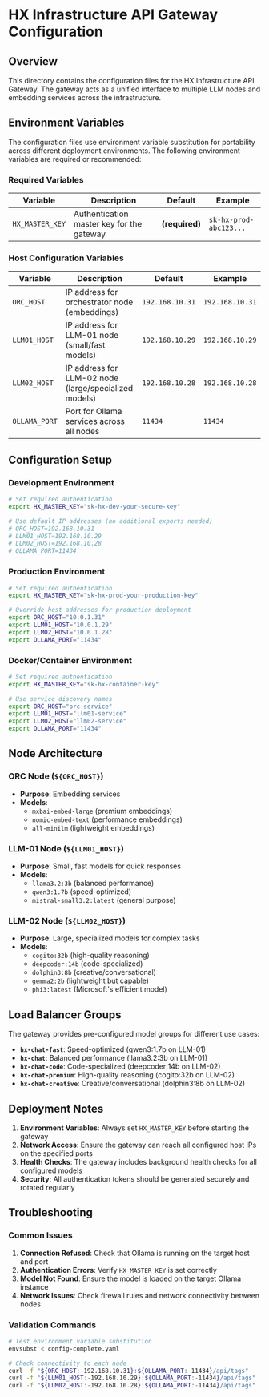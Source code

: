 # HX Infrastructure API Gateway Configuration

## Overview

This directory contains the configuration files for the HX Infrastructure API Gateway. The gateway acts as a unified interface to multiple LLM nodes and embedding services across the infrastructure.

## Environment Variables

The configuration files use environment variable substitution for portability across different deployment environments. The following environment variables are required or recommended:

### Required Variables

| Variable | Description | Default | Example |
|----------|-------------|---------|---------|
| `HX_MASTER_KEY` | Authentication master key for the gateway | **(required)** | `sk-hx-prod-abc123...` |

### Host Configuration Variables

| Variable | Description | Default | Example |
|----------|-------------|---------|---------|
| `ORC_HOST` | IP address for orchestrator node (embeddings) | `192.168.10.31` | `192.168.10.31` |
| `LLM01_HOST` | IP address for LLM-01 node (small/fast models) | `192.168.10.29` | `192.168.10.29` |
| `LLM02_HOST` | IP address for LLM-02 node (large/specialized models) | `192.168.10.28` | `192.168.10.28` |
| `OLLAMA_PORT` | Port for Ollama services across all nodes | `11434` | `11434` |

## Configuration Setup

### Development Environment

```bash
# Set required authentication
export HX_MASTER_KEY="sk-hx-dev-your-secure-key"

# Use default IP addresses (no additional exports needed)
# ORC_HOST=192.168.10.31
# LLM01_HOST=192.168.10.29  
# LLM02_HOST=192.168.10.28
# OLLAMA_PORT=11434
```

### Production Environment

```bash
# Set required authentication
export HX_MASTER_KEY="sk-hx-prod-your-production-key"

# Override host addresses for production deployment
export ORC_HOST="10.0.1.31"
export LLM01_HOST="10.0.1.29"
export LLM02_HOST="10.0.1.28"
export OLLAMA_PORT="11434"
```

### Docker/Container Environment

```bash
# Set required authentication
export HX_MASTER_KEY="sk-hx-container-key"

# Use service discovery names
export ORC_HOST="orc-service"
export LLM01_HOST="llm01-service"
export LLM02_HOST="llm02-service"
export OLLAMA_PORT="11434"
```

## Node Architecture

### ORC Node (`${ORC_HOST}`)
- **Purpose**: Embedding services
- **Models**: 
  - `mxbai-embed-large` (premium embeddings)
  - `nomic-embed-text` (performance embeddings)
  - `all-minilm` (lightweight embeddings)

### LLM-01 Node (`${LLM01_HOST}`)
- **Purpose**: Small, fast models for quick responses
- **Models**:
  - `llama3.2:3b` (balanced performance)
  - `qwen3:1.7b` (speed-optimized)
  - `mistral-small3.2:latest` (general purpose)

### LLM-02 Node (`${LLM02_HOST}`)
- **Purpose**: Large, specialized models for complex tasks
- **Models**:
  - `cogito:32b` (high-quality reasoning)
  - `deepcoder:14b` (code-specialized)
  - `dolphin3:8b` (creative/conversational)
  - `gemma2:2b` (lightweight but capable)
  - `phi3:latest` (Microsoft's efficient model)

## Load Balancer Groups

The gateway provides pre-configured model groups for different use cases:

- **`hx-chat-fast`**: Speed-optimized (qwen3:1.7b on LLM-01)
- **`hx-chat`**: Balanced performance (llama3.2:3b on LLM-01)
- **`hx-chat-code`**: Code-specialized (deepcoder:14b on LLM-02)
- **`hx-chat-premium`**: High-quality reasoning (cogito:32b on LLM-02)
- **`hx-chat-creative`**: Creative/conversational (dolphin3:8b on LLM-02)

## Deployment Notes

1. **Environment Variables**: Always set `HX_MASTER_KEY` before starting the gateway
2. **Network Access**: Ensure the gateway can reach all configured host IPs on the specified ports
3. **Health Checks**: The gateway includes background health checks for all configured models
4. **Security**: All authentication tokens should be generated securely and rotated regularly

## Troubleshooting

### Common Issues

1. **Connection Refused**: Check that Ollama is running on the target host and port
2. **Authentication Errors**: Verify `HX_MASTER_KEY` is set correctly
3. **Model Not Found**: Ensure the model is loaded on the target Ollama instance
4. **Network Issues**: Check firewall rules and network connectivity between nodes

### Validation Commands

```bash
# Test environment variable substitution
envsubst < config-complete.yaml

# Check connectivity to each node
curl -f "${ORC_HOST:-192.168.10.31}:${OLLAMA_PORT:-11434}/api/tags"
curl -f "${LLM01_HOST:-192.168.10.29}:${OLLAMA_PORT:-11434}/api/tags"  
curl -f "${LLM02_HOST:-192.168.10.28}:${OLLAMA_PORT:-11434}/api/tags"
```
